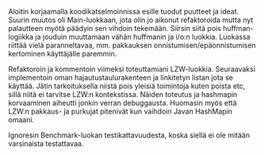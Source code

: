 Aloitin korjaamalla koodikatselmoinnissa esille tuodut puutteet ja ideat. Suurin muutos oli Main-luokkaan,
jota olin jo aikonut refaktoroida mutta nyt palautteen myötä päädyin sen vihdoin tekemään.
Siirsin siitä pois huffman-logiikka ja jouduin muuttamaan vähän huffmanin ja i/o:n luokkia.
Luokassa riittää vielä paranneltavaa, mm. pakkauksen onnistumisen/epäonnistumisen kertominen käyttäjälle paremmin.

Refaktoroin ja kommentoin viimeksi toteuttamiani LZW-luokkia. Seuraavaksi implementoin oman hajautustaulurakenteen ja
linkitetyn listan jota se käyttää. Jätin tarkoituksella niistä pois yleisiä toimintoja kuten poista etc, sillä
niitä ei tarvitse LZW:n kontekstissa. Näiden toteutus ja hashmapin korvaaminen aiheutti jonkin verran debuggausta.
Huomasin myös että LZW:n pakkaus- ja purkujat pitenivät kun vaihdoin Javan HashMapin omaani.

Ignoresin Benchmark-luokan testikattavuudesta, koska siellä ei ole mitään varsinaista testattavaa.